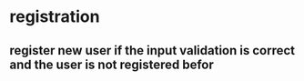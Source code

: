 # registration

## register new user if the input validation is correct and the user is not registered befor
